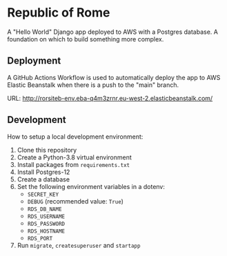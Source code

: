 # Republic of Rome

A "Hello World" Django app deployed to AWS with a Postgres database. A foundation on which to build something more complex.

## Deployment

A GitHub Actions Workflow is used to automatically deploy the app to AWS Elastic Beanstalk when there is a push to the "main" branch.

URL: http://rorsiteb-env.eba-q4m3zrnr.eu-west-2.elasticbeanstalk.com/

## Development

How to setup a local development environment:

1. Clone this repository
2. Create a Python-3.8 virtual environment
3. Install packages from `requirements.txt`
4. Install Postgres-12
5. Create a database
6. Set the following environment variables in a dotenv:
   - `SECRET_KEY`
   - `DEBUG` (recommended value: `True`)
   - `RDS_DB_NAME`
   - `RDS_USERNAME`
   - `RDS_PASSWORD`
   - `RDS_HOSTNAME`
   - `RDS_PORT`
7. Run `migrate`, `createsuperuser` and `startapp`
